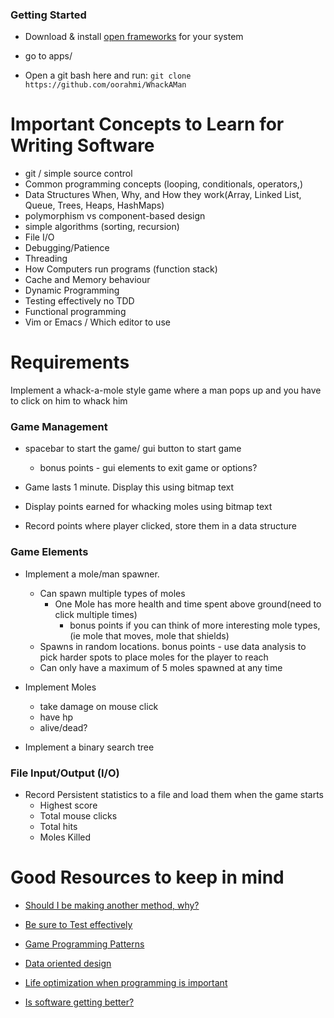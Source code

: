 ### Getting Started
* Download & install [open frameworks](https://openframeworks.cc/download/) for your system

* go to apps/

* Open a git bash here and run:
 `git clone https://github.com/oorahmi/WhackAMan`

# Important Concepts to Learn for Writing Software
* git / simple source control
* Common programming concepts (looping, conditionals, operators,)
* Data Structures When, Why, and How they work(Array, Linked List, Queue, Trees, Heaps, HashMaps)
* polymorphism vs component-based design
* simple algorithms (sorting, recursion)
* File I/O
* Debugging/Patience
* Threading
* How Computers run programs (function stack)
* Cache and Memory behaviour
* Dynamic Programming
* Testing effectively no TDD
* Functional programming
* Vim or Emacs / Which editor to use



# Requirements
 Implement a whack-a-mole style game where a man pops up and you have to click on him to whack him

### Game Management
- spacebar to start the game/ gui button to start game
  - bonus points - gui elements to exit game or options?
- Game lasts 1 minute. Display this using bitmap text
- Display points earned for whacking moles using bitmap text

- Record points where player clicked, store them in a data structure

### Game Elements
- Implement a mole/man spawner.
  * Can spawn multiple types of moles
    * One Mole has more health and time spent above ground(need to click multiple times)
      * bonus points if you can think of more interesting mole types, (ie mole that moves, mole that shields)
  * Spawns in random locations.
  bonus points - use data analysis to pick harder spots to place moles for the player to reach
  * Can only have a maximum of 5 moles spawned at any time

- Implement Moles
  * take damage on mouse click
  * have hp
  * alive/dead?


- Implement a binary search tree

### File Input/Output (I/O)
* Record Persistent statistics to a file and load them when the game starts
  * Highest score
  * Total mouse clicks
  * Total hits
  * Moles Killed

# Good Resources to keep in mind

* [Should I be making another method, why?](http://number-none.com/blow/blog/programming/2014/09/26/carmack-on-inlined-code.html)

* [Be sure to Test effectively](https://www.youtube.com/watch?v=21JlBOxgGwY)

* [Game Programming Patterns](http://gameprogrammingpatterns.com/contents.html)

* [Data oriented design](https://www.youtube.com/watch?v=rX0ItVEVjHc)

* [Life optimization when programming is important](https://www.youtube.com/watch?time_continue=5&v=JjDsP5n2kSM)

* [Is software getting better?](https://www.youtube.com/watch?v=k56wra39lwA)
